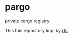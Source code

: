 # pargo
private cargo registry.

This this repository impl by [rfc](https://doc.rust-lang.org/cargo/reference/registries.html)
